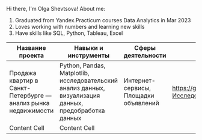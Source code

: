 Hi there, I'm Olga Shevtsova!
About me:
1) Graduated from Yandex.Practicum courses Data Analytics in Mar 2023
2) Loves working with numbers and learning new skills
3) Have skills like SQL, Python, Tableau, Excel



| Название проекта  | Навыки и инструменты | Сферы деятельности| Ссылка|
| ------------- | ------------- |-----|-----|
| Продажа квартир в Санкт-Петербурге — анализ рынка недвижимости| Python, Pandas, Matplotlib, исследовательский анализ данных, визуализация данных, предобработка данных  | Интернет-сервисы, Площадки объявлений | https://github.com/olgashevtsova24/olgashevtsova24/blob/main/Исследовательский_анализ_данных.ipynb].
| Content Cell  | Content Cell  |
